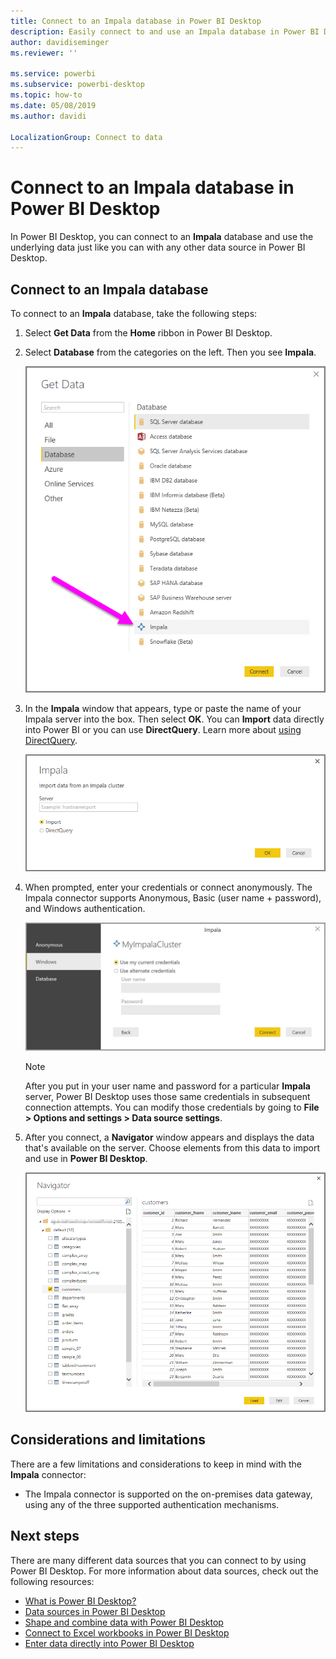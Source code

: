 ```yaml
---
title: Connect to an Impala database in Power BI Desktop
description: Easily connect to and use an Impala database in Power BI Desktop
author: davidiseminger
ms.reviewer: ''

ms.service: powerbi
ms.subservice: powerbi-desktop
ms.topic: how-to
ms.date: 05/08/2019
ms.author: davidi

LocalizationGroup: Connect to data
---
```

# Connect to an Impala database in Power BI Desktop
In Power BI Desktop, you can connect to an **Impala** database and use the underlying data just like you can with any other data source in Power BI Desktop.

## Connect to an Impala database
To connect to an **Impala** database, take the following steps: 

1. Select **Get Data** from the **Home** ribbon in Power BI Desktop. 

2. Select **Database** from the categories on the left. Then you see **Impala**.

    ![Get Data](media/desktop-connect-impala/connect_impala_2.png)

3. In the **Impala** window that appears, type or paste the name of your Impala server into the box. Then select **OK**. You can **Import** data directly into Power BI or you can use **DirectQuery**. Learn more about [using DirectQuery](desktop-use-directquery.md).

    ![Impala window](media/desktop-connect-impala/connect_impala_3a.png)

4. When prompted, enter your credentials or connect anonymously. The Impala connector supports Anonymous, Basic (user name + password), and Windows authentication.

    ![Impala connector](media/desktop-connect-impala/connect_impala_4.png)

    > [!NOTE]
    > After you put in your user name and password for a particular **Impala** server, Power BI Desktop uses those same credentials in subsequent connection attempts. You can modify those credentials by going to **File > Options and settings > Data source settings**.


5. After you connect, a **Navigator** window appears and displays the data that's available on the server. Choose elements from this data to import and use in **Power BI Desktop**.

    ![Navigator window](media/desktop-connect-impala/connect_impala_5.png)

## Considerations and limitations
There are a few limitations and considerations to keep in mind with the **Impala** connector:

* The Impala connector is supported on the on-premises data gateway, using any of the three supported authentication mechanisms.

## Next steps
There are many different data sources that you can connect to by using Power BI Desktop. For more information about data sources, check out the following resources:

* [What is Power BI Desktop?](../fundamentals/desktop-what-is-desktop.md)
* [Data sources in Power BI Desktop](desktop-data-sources.md)
* [Shape and combine data with Power BI Desktop](desktop-shape-and-combine-data.md)
* [Connect to Excel workbooks in Power BI Desktop](desktop-connect-excel.md)   
* [Enter data directly into Power BI Desktop](desktop-enter-data-directly-into-desktop.md)   
